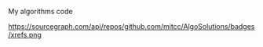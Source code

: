My algorithms code

https://sourcegraph.com/api/repos/github.com/mitcc/AlgoSolutions/badges/xrefs.png
